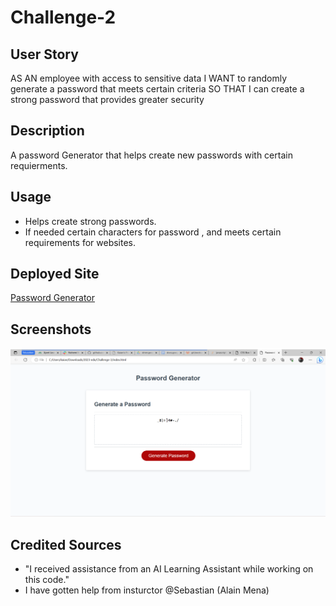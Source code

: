 # Challenge-2

## User Story
AS AN employee with access to sensitive data
I WANT to randomly generate a password that meets certain criteria
SO THAT I can create a strong password that provides greater security

## Description
A password Generator that helps create new passwords with certain requierments.

## Usage
<ul> 
    <li> Helps create strong passwords. </li>
    <li> If needed certain characters for password , and meets certain requirements for websites.</li>
</ul>

## Deployed Site
[Password Generator](https://muisagara.github.io/Challenge-3/)

## Screenshots
![pciture of password genarator](image.png)


## Credited Sources
<ul>
    <li>"I received assistance from an AI Learning Assistant while working on this code."</li>
    <li>I have gotten help from insturctor @Sebastian (Alain Mena)</li>
</ul>


